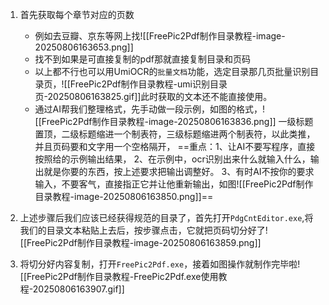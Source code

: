 1. 首先获取每个章节对应的页数
	- 例如去豆瓣、京东等网上找![[FreePic2Pdf制作目录教程-image-20250806163653.png]]
	- 找不到如果是可直接复制的pdf那就直接复制目录和页码
	- 以上都不行也可以用UmiOCR的`批量文档`功能，选定目录那几页批量识别目录页，![[FreePic2Pdf制作目录教程-umi识别目录页-20250806163825.gif]]此时获取的文本还不能直接使用。
	- 通过AI帮我们整理格式，先手动做一段示例，如图的格式，![[FreePic2Pdf制作目录教程-image-20250806163836.png]]
	  一级标题置顶，二级标题缩进一个制表符，三级标题缩进两个制表符，以此类推，并且页码要和文字用一个空格隔开，
	  ==重点：1、让AI不要写程序，直接按照给的示例输出结果，
	  2、在示例中，ocr识别出来什么就输入什么，输出就是你要的东西，按上述要求把输出调整好。
	  3、有时AI不按你的要求输入，不要客气，直接指正它并让他重新输出，如图![[FreePic2Pdf制作目录教程-image-20250806163850.png]]==
	
2. 上述步骤后我们应该已经获得规范的目录了，首先打开`PdgCntEditor.exe`,将我们的目录文本粘贴上去后，按步骤点击，它就把页码切分好了![[FreePic2Pdf制作目录教程-image-20250806163859.png]]
3. 将切分好内容复制，打开`FreePic2Pdf.exe`，接着如图操作就制作完毕啦![[FreePic2Pdf制作目录教程-FreePic2Pdf.exe使用教程-20250806163907.gif]]




